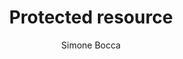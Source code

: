 ---
schema: default
title: Protected resource
organization: KnowDive
notes: auth layer test
resources:
  - name: test
    url: 'https://github.com/simone-bocca/CatalogAuthServer/raw/main/test/Doctor.xls'
    format: csv
license: 'https://creativecommons.org/licenses/by/4.0/'
category:
  - Health
maintainer: Simone Bocca
maintainer_email: simone.bocca@unitn.it
author: Simone Bocca
author_email: simone.bocca@unitn.it
tags: test
pub_date: 20/03/2023
---